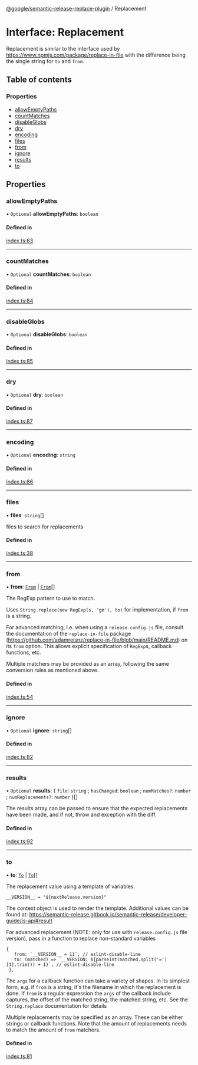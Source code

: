 [@google/semantic-release-replace-plugin](../README.md) / Replacement

# Interface: Replacement

Replacement is similar to the interface used by https://www.npmjs.com/package/replace-in-file
with the difference being the single string for `to` and `from`.

## Table of contents

### Properties

- [allowEmptyPaths](Replacement.md#allowemptypaths)
- [countMatches](Replacement.md#countmatches)
- [disableGlobs](Replacement.md#disableglobs)
- [dry](Replacement.md#dry)
- [encoding](Replacement.md#encoding)
- [files](Replacement.md#files)
- [from](Replacement.md#from)
- [ignore](Replacement.md#ignore)
- [results](Replacement.md#results)
- [to](Replacement.md#to)

## Properties

### allowEmptyPaths

• `Optional` **allowEmptyPaths**: `boolean`

#### Defined in

[index.ts:83](https://github.com/google/semantic-release-replace-plugin/blob/1579d05/src/index.ts#L83)

___

### countMatches

• `Optional` **countMatches**: `boolean`

#### Defined in

[index.ts:84](https://github.com/google/semantic-release-replace-plugin/blob/1579d05/src/index.ts#L84)

___

### disableGlobs

• `Optional` **disableGlobs**: `boolean`

#### Defined in

[index.ts:85](https://github.com/google/semantic-release-replace-plugin/blob/1579d05/src/index.ts#L85)

___

### dry

• `Optional` **dry**: `boolean`

#### Defined in

[index.ts:87](https://github.com/google/semantic-release-replace-plugin/blob/1579d05/src/index.ts#L87)

___

### encoding

• `Optional` **encoding**: `string`

#### Defined in

[index.ts:86](https://github.com/google/semantic-release-replace-plugin/blob/1579d05/src/index.ts#L86)

___

### files

• **files**: `string`[]

files to search for replacements

#### Defined in

[index.ts:38](https://github.com/google/semantic-release-replace-plugin/blob/1579d05/src/index.ts#L38)

___

### from

• **from**: [`From`](../README.md#from) \| [`From`](../README.md#from)[]

The RegExp pattern to use to match.

Uses `String.replace(new RegExp(s, 'gm'), to)` for implementation, if
`from` is a string.

For advanced matching, i.e. when using a `release.config.js` file, consult
the documentation of the `replace-in-file` package
(https://github.com/adamreisnz/replace-in-file/blob/main/README.md) on its
`from` option. This allows explicit specification of `RegExp`s, callback
functions, etc.

Multiple matchers may be provided as an array, following the same
conversion rules as mentioned above.

#### Defined in

[index.ts:54](https://github.com/google/semantic-release-replace-plugin/blob/1579d05/src/index.ts#L54)

___

### ignore

• `Optional` **ignore**: `string`[]

#### Defined in

[index.ts:82](https://github.com/google/semantic-release-replace-plugin/blob/1579d05/src/index.ts#L82)

___

### results

• `Optional` **results**: { `file`: `string` ; `hasChanged`: `boolean` ; `numMatches?`: `number` ; `numReplacements?`: `number`  }[]

The results array can be passed to ensure that the expected replacements
have been made, and if not, throw and exception with the diff.

#### Defined in

[index.ts:92](https://github.com/google/semantic-release-replace-plugin/blob/1579d05/src/index.ts#L92)

___

### to

• **to**: [`To`](../README.md#to) \| [`To`](../README.md#to)[]

The replacement value using a template of variables.

`__VERSION__ = "${nextRelease.version}"`

The context object is used to render the template. Additional values
can be found at: https://semantic-release.gitbook.io/semantic-release/developer-guide/js-api#result

For advanced replacement (NOTE: only for use with `release.config.js` file version), pass in a function to replace non-standard variables
```
{
   from: `__VERSION__ = 11`, // eslint-disable-line
   to: (matched) => `__VERSION: ${parseInt(matched.split('=')[1].trim()) + 1}`, // eslint-disable-line
 },
```

The `args` for a callback function can take a variety of shapes. In its
simplest form, e.g. if `from` is a string, it's the filename in which the
replacement is done. If `from` is a regular expression the `args` of the
callback include captures, the offset of the matched string, the matched
string, etc. See the `String.replace` documentation for details

Multiple replacements may be specified as an array. These can be either
strings or callback functions. Note that the amount of replacements needs
to match the amount of `from` matchers.

#### Defined in

[index.ts:81](https://github.com/google/semantic-release-replace-plugin/blob/1579d05/src/index.ts#L81)
